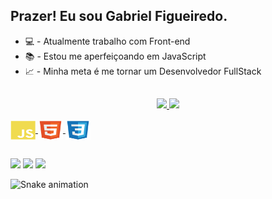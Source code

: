 ## Prazer! Eu sou Gabriel Figueiredo.
* 💻 - Atualmente trabalho com Front-end
* 📚 - Estou me aperfeiçoando em JavaScript
* 📈 - Minha meta é me tornar um Desenvolvedor FullStack

##

<div align="center">
  <a href="https://github.com/eugfl">
  <img height="180em" src="https://github-readme-stats.vercel.app/api?username=eugfl&show_icons=true&theme=defalt&include_all_commits=true&count_private=true"/>
  <img height="180em" src="https://github-readme-stats.vercel.app/api/top-langs/?username=eugfl&layout=compact&langs_count=7&theme=defalt"/>
</div>

  <div style="display: inline_block"><br>
  <img align="center" alt="JavaScript" height="30" width="40" src="https://raw.githubusercontent.com/devicons/devicon/master/icons/javascript/javascript-plain.svg">
  <img align="center" alt="HTML" height="30" width="40" src="https://raw.githubusercontent.com/devicons/devicon/master/icons/html5/html5-original.svg">
  <img align="center" alt="CSS" height="30" width="40" src="https://raw.githubusercontent.com/devicons/devicon/master/icons/css3/css3-original.svg">

</div>
  
  ##
 
<div> 
  <a href="mailto:eugffl@gmail.com"><img src="https://img.shields.io/badge/Gmail-D14836?style=for-the-badge&logo=gmail&logoColor=white"target="_blank"></a>
  <a href="https://www.linkedin.com/in/eugfl/"target="_blank"><img src="https://img.shields.io/badge/-LinkedIn-%230077B5?style=for-the-badge&logo=linkedin&logoColor=white" target="_blank"></a>
  <a href="https://wa.me/5575983651020"target="_blank"><img src="https://img.shields.io/badge/WhatsApp-25D366?style=for-the-badge&logo=whatsapp&logoColor=white" target="_blank"></a> 
 
  ![Snake animation](https://github.com/eugfl/eugfl/blob/output/github-contribution-grid-snake.svg)
 
</div>
